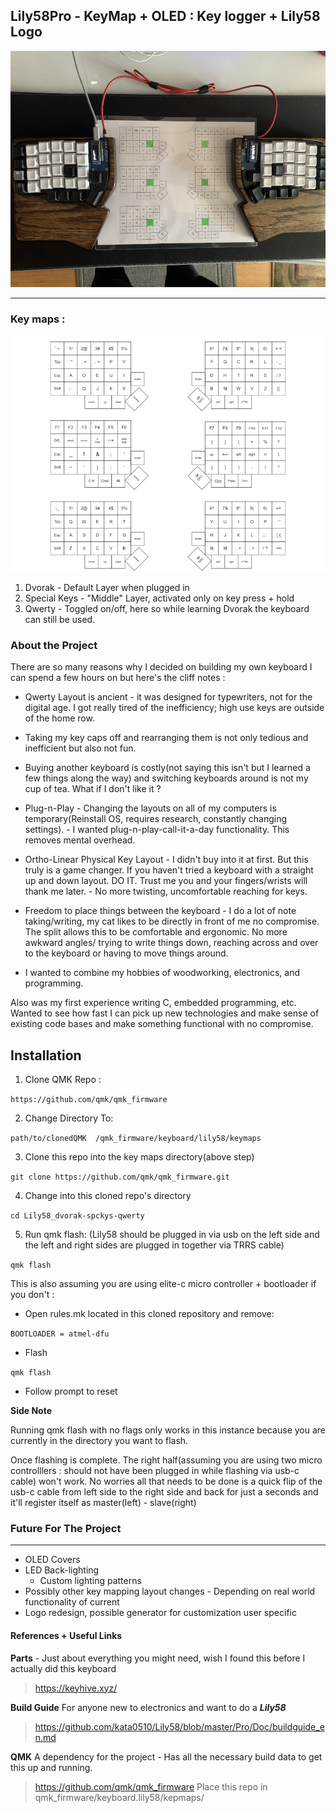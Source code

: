 ## Lily58Pro - KeyMap + OLED : Key logger + Lily58 Logo

![lily58Pro image](./Pictures/Lily58proImg.jpeg)

-----
### Key maps :

![lily58Pro Key Map + Layers Layout](./Pictures/Lily58LayoutV2.jpeg)

1. Dvorak - Default Layer when plugged in
2. Special Keys - "Middle" Layer, activated only on key press + hold
3. Qwerty - Toggled on/off, here so while learning Dvorak the keyboard can still be used.

### About the Project
There are so many reasons why I decided on building my own keyboard I can spend a few hours on but here's the cliff notes :


- Qwerty Layout is ancient - it was designed for typewriters, not for the digital age. I got really tired of the inefficiency; high use keys are outside of the home row.

- Taking my key caps off and rearranging them is not only tedious and inefficient but also not fun. 

- Buying another keyboard is costly(not saying this isn't but I learned a few things along the way) and switching keyboards around is not my cup of tea. What if I don't like it ?

- Plug-n-Play - Changing the layouts on all of my computers is temporary(Reinstall OS, requires research, constantly changing settings).  - I wanted plug-n-play-call-it-a-day functionality. This removes mental overhead. 
 
- Ortho-Linear Physical Key Layout - I didn't buy into it at first. But this truly is a game changer. If you haven't tried a keyboard with a straight up and down layout. DO IT. Trust me you and your fingers/wrists will thank me later. - No more twisting, uncomfortable reaching for keys.

- Freedom to place things between the keyboard - I do a lot of note taking/writing, my cat likes to be directly in front of me no compromise. The split allows this to be comfortable and ergonomic. No more awkward angles/ trying to write things down, reaching across and over to the keyboard or having to move things around. 

- I wanted to combine my hobbies of woodworking, electronics, and programming. 

Also was my first experience writing C, embedded programming, etc.  
Wanted to see how fast I can pick up new technologies and make sense of existing code bases and make something functional with no compromise. 

## Installation 
 
 1. Clone QMK Repo : 
 
   `https://github.com/qmk/qmk_firmware` 

 2. Change Directory To:

`path/to/clonedQMK  /qmk_firmware/keyboard/lily58/keymaps`

 3. Clone this repo into the key maps directory(above step)
  
`git clone https://github.com/qmk/qmk_firmware.git`

 4. Change into this cloned repo's directory
 
 `cd Lily58_dvorak-spckys-qwerty`
 
 5. Run qmk flash: (Lily58 should be plugged in via usb on the left side and the left and right sides are plugged in together via TRRS cable)
 
 `qmk flash`

This is also assuming you are using elite-c micro controller + bootloader if you don't :

- Open rules.mk located in this cloned repository and remove:

`BOOTLOADER = atmel-dfu`

- Flash

` qmk flash `

- Follow prompt to reset

**Side Note**

Running qmk flash with no flags only works in this instance because you are currently in the directory you want to flash. 

Once flashing is complete. The right half(assuming you are using two micro controlllers :  should not have been plugged in while flashing via usb-c cable) won't work. No worries all that needs to be done is a quick flip of the usb-c cable from left side to the right side and back for just a seconds and it'll register itself as master(left) - slave(right)  

### Future For The Project 
****

+ OLED Covers
+ LED Back-lighting 
	* Custom lighting patterns
+ Possibly other key mapping layout changes - Depending on real world functionality of current
+ Logo redesign, possible generator for customization user specific

#### References + Useful Links 

**Parts** - Just about everything you might need, wish I found this before I actually did this keyboard
>https://keyhive.xyz/

**Build Guide** For anyone new to electronics and want to do a ***Lily58***
> https://github.com/kata0510/Lily58/blob/master/Pro/Doc/buildguide_en.md

**QMK** A dependency for the project - Has all the necessary build data to get this up and running. 
> https://github.com/qmk/qmk_firmware
> Place this repo in qmk_firmware/keyboard.lily58/kepmaps/
